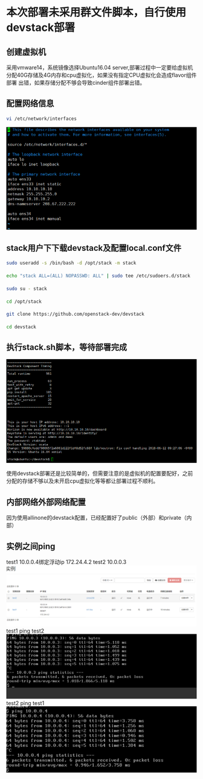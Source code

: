 # 本次部署未采用群文件脚本，自行使用devstack部署
## 创建虚拟机
采用vmware14，系统镜像选择Ubuntu16.04 server,部署过程中一定要给虚拟机分配40G存储及4G内存和cpu虚拟化，如果没有指定CPU虚拟化会造成flavor组件部署
出错，如果存储分配不够会导致cinder组件部署出错。
## 配置网络信息
```bash
vi /etc/network/interfaces
```
![1](配置网络信息.PNG)

## stack用户下下载devstack及配置local.conf文件
```bash
sudo useradd -s /bin/bash -d /opt/stack -m stack

echo "stack ALL=(ALL) NOPASSWD: ALL" | sudo tee /etc/sudoers.d/stack

sudo su - stack

cd /opt/stack

git clone https://github.com/openstack-dev/devstack 

cd devstack
```

## 执行stack.sh脚本，等待部署完成
![3](捕获.PNG)

使用devstack部署还是比较简单的，但需要注意的是虚拟机的配置要配好，之前分配的存储不够以及未开启cpu虚拟化等等都让部署过程不顺利。

## 内部网络外部网络配置
因为使用allinone的devstack配置，已经配置好了public（外部）和private（内部）

## 实例之间ping
test1 10.0.0.4绑定浮动ip 172.24.4.2
test2 10.0.0.3
![4](实例.PNG)
test1 ping test2
![5](1ping2.PNG)
test2 ping test1
![6](2ping1.PNG)
